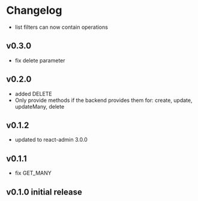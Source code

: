 # Changelog

- list filters can now contain operations

## v0.3.0

- fix delete parameter

## v0.2.0

- added DELETE
- Only provide methods if the backend provides them for:
   create, update, updateMany, delete

## v0.1.2

- updated to react-admin 3.0.0

## v0.1.1

- fix GET_MANY

## v0.1.0 initial release
